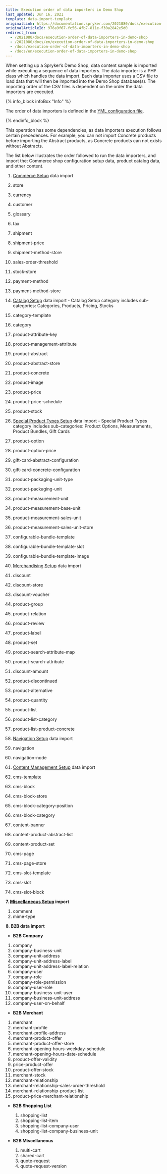```yaml
---
title: Execution order of data importers in Demo Shop
last_updated: Jun 16, 2021
template: data-import-template
originalLink: https://documentation.spryker.com/2021080/docs/execution-order-of-data-importers-in-demo-shop
originalArticleId: 976a9f67-fc56-4fb7-811e-f30a2842e5d0
redirect_from:
  - /2021080/docs/execution-order-of-data-importers-in-demo-shop
  - /2021080/docs/en/execution-order-of-data-importers-in-demo-shop
  - /docs/execution-order-of-data-importers-in-demo-shop
  - /docs/en/execution-order-of-data-importers-in-demo-shop
---
```


When setting up a Spryker’s Demo Shop, data content sample is imported while executing a sequence of data importers. The data importer is a PHP class which handles the data import. Each data importer uses a CSV file to load data that will then be imported into the Demo Shop database(s). The importing order of the CSV files is dependent on the order the data importers are executed.

{% info_block infoBox "Info" %}

The order of data importers is defined in the [YML configuration file](/docs/scos/dev/data-import/{{page.version}}/importing-data-with-a-configuration-file.html).

{% endinfo_block %}

This operation has some dependencies, as data importers execution follows certain precedences. For example, you can not import Concrete products before importing the Abstract products, as Concrete products can not exists without Abstracts.

The list below illustrates the order followed to run the data importers, and import the: Commerce shop configuration setup data, product catalog data, and other content.

1. [Commerce Setup](/docs/scos/dev/data-import/{{page.version}}/data-import-categories/commerce-setup/commerce-setup.html) data import

  1. store
  2. currency
  3. customer
  4. glossary
  5. tax
  6. shipment
  7. shipment-price
  8. shipment-method-store
  9. sales-order-threshold
  10. stock-store
  11. payment-method
  12. payment-method-store

2. [Catalog Setup](/docs/scos/dev/data-import/{{page.version}}/data-import-categories/catalog-setup/catalog-setup.html) data import - Catalog Setup category includes sub-categories: Categories, Products, Pricing, Stocks

  1. category-template
  2. category
  3. product-attribute-key
  4. product-management-attribute
  5. product-abstract
  6. product-abstract-store
  7. product-concrete
  8. product-image
  9. product-price
  10. product-price-schedule
  11. product-stock


3. [Special Product Types Setup](/docs/scos/dev/data-import/{{page.version}}/data-import-categories/special-product-types/special-product-types-import-category.html) data import - Special Product Types category includes sub-categories: Product Options, Measurements, Product Bundles, Gift Cards

  1. product-option
  2. product-option-price
  3. gift-card-abstract-configuration
  4. gift-card-concrete-configuration
  5. product-packaging-unit-type
  6. product-packaging-unit
  7. product-measurement-unit
  8. product-measurement-base-unit
  9. product-measurement-sales-unit
  10. product-measurement-sales-unit-store
  11. configurable-bundle-template
  12. configurable-bundle-template-slot
  13. configurable-bundle-template-image


4. [Merchandising Setup](/docs/scos/dev/data-import/{{page.version}}/data-import-categories/merchandising-setup/merchandising-setup.html) data import

  1. discount
  2. discount-store
  3. discount-voucher
  4. product-group
  5. product-relation
  6. product-review
  7. product-label
  8. product-set
  9. product-search-attribute-map
  10. product-search-attribute
  11. discount-amount
  12. product-discontinued
  13. product-alternative
  14. product-quantity
  15. product-list
  16. product-list-category
  17. product-list-product-concrete

5. [Navigation Setup](/docs/scos/dev/data-import/{{page.version}}/data-import-categories/navigation-setup/navigation-setup.html) data import

  1. navigation
  2. navigation-node

6. [Content Management Setup](/docs/scos/dev/data-import/{{page.version}}/data-import-categories/content-management/content-management.html) data import

  1. cms-template
  2. cms-block
  3. cms-block-store
  4. cms-block-category-position
  5. cms-block-category
  6. content-banner
  7. content-product-abstract-list
  8. content-product-set
  9. cms-page
  10. cms-page-store
  11. cms-slot-template
  12. cms-slot
  13. cms-slot-block

**7. [Miscellaneous Setup](/docs/scos/dev/data-import/{{page.version}}/data-import-categories/miscellaneous/miscellaneous.html) import**

  1. comment
  2. mime-type

**8. B2B data import**

*  **B2B Company**

  1. company
  2. company-business-unit
  3. company-unit-address
  4. company-unit-address-label
  5. company-unit-address-label-relation
  6. company-user
  7. company-role
  8. company-role-permission
  9. company-user-role
  10. company-business-unit-user
  11. company-business-unit-address
  12. company-user-on-behalf

*  **B2B Merchant**

  1. merchant
  2. merchant-profile
  3. merchant-profile-address
  4. merchant-product-offer
  5. merchant-product-offer-store
  6. merchant-opening-hours-weekday-schedule
  7. merchant-opening-hours-date-schedule
  8. product-offer-validity
  9. price-product-offer
  10. product-offer-stock
  11. merchant-stock
  12. merchant-relationship
  13. merchant-relationship-sales-order-threshold
  14. merchant-relationship-product-list
  15. product-price-merchant-relationship

* **B2B Shopping List**

  1. shopping-list
  2. shopping-list-item
  3. shopping-list-company-user
  4. shopping-list-company-business-unit

* **B2B Miscellaneous**

  1. multi-cart
  2. shared-cart
  3. quote-request
  4. quote-request-version
